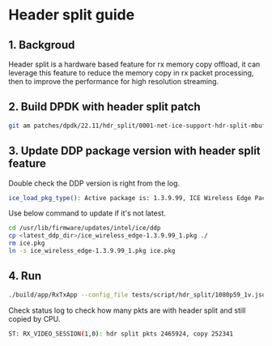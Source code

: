 # Header split guide

## 1. Backgroud

Header split is a hardware based feature for rx memory copy offload, it can leverage this feature to reduce the memory copy in rx packet processing, then to improve the performance for high resolution streaming.

## 2. Build DPDK with header split patch

```bash
git am patches/dpdk/22.11/hdr_split/0001-net-ice-support-hdr-split-mbuf-callback.patch
```

## 3. Update DDP package version with header split feature

Double check the DDP version is right from the log.

```bash
ice_load_pkg_type(): Active package is: 1.3.9.99, ICE Wireless Edge Package (double VLAN mode)
```

Use below command to update if it's not latest.

```bash
cd /usr/lib/firmware/updates/intel/ice/ddp
cp <latest_ddp_dir>/ice_wireless_edge-1.3.9.99_1.pkg ./
rm ice.pkg
ln -s ice_wireless_edge-1.3.9.99_1.pkg ice.pkg
```

## 4. Run

```bash
./build/app/RxTxApp --config_file tests/script/hdr_split/1080p59_1v.json --hdr_split
```

Check status log to check how many pkts are with header split and still copied by CPU.

```bash
ST: RX_VIDEO_SESSION(1,0): hdr split pkts 2465924, copy 252341
```
